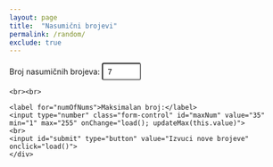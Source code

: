 ```yaml
---
layout: page
title:  "Nasumični brojevi"
permalink: /random/
exclude: true
---
```


<style>

#numbers li {    
    width: 60px;
    line-height: 60px;
    border-radius: 50%;
    text-align: center;
    font-size: 24px;
    font-weight: bolder;
    border: 3px solid #666;
    display:inline-block;
    list-style: none;
    margin-bottom: 5px;
    margin-right: 5px;
}

#submit{
    color: white;
    background-color: rgb(42, 189, 47);
    margin-top: 10px;
    padding: 10px;
    border-radius: 4px;
    border: none;
    font-weight: bold;
}

.form-group {
  margin-bottom: 1rem;
}

.form-control {
  height: calc(1.5em + 0.5rem + 2px);
  padding: 0.25rem 0.5rem;
  font-size: 0.875rem;
  line-height: 1.5;
  border-radius: 0.2rem;
}

</style>

<form>
  <div class="form-group">
    <label for="numOfNums">Broj nasumičnih brojeva:</label>
    <input type="number" class="form-control" id="numOfNums" value="7" min="1" max="35" onChange="load();">
    
    <br><br>
    
    <label for="numOfNums">Maksimalan broj:</label>
    <input type="number" class="form-control" id="maxNum" value="35" min="1" max="255" onChange="load(); updateMax(this.value)">
    <br>
    <input id="submit" type="button" value="Izvuci nove brojeve" onclick="load()">
    </div>
</form>

<div style="text-align: center !important;">
    <ul id="numbers"></ul>
</div>

<script>

load();

function load(){

		var n = parseInt(document.getElementById("numOfNums").value);
    var max = parseInt(document.getElementById("maxNum").value);

    var array = [];
    
    for(var i = 1; i <= max; i++){
        array.push(i);
    }
    
    function shuffle(array) {
      var currentIndex = array.length, temporaryValue, randomIndex;
    
      while (0 !== currentIndex) {
    
        randomIndex = Math.floor(Math.random() * currentIndex);
        currentIndex -= 1;
    
        temporaryValue = array[currentIndex];
        array[currentIndex] = array[randomIndex];
        array[randomIndex] = temporaryValue;
      }
    
      return array;
    }
    
    shuffle(array);
    
    var numbers = [];
    
    for(var i = 0; i < n; i++){
        numbers.push(array[i]);
    }
    
    for(var i = 0; i < n-1; i++){
        for(var j = i+1; j < n; j++){
            if(numbers[i] > numbers[j]){
                var temp = numbers[i];
                numbers[i] = numbers[j];
                numbers[j] = temp;
            }
        }
    }
    
    var field = document.getElementById('numbers');
    field.innerHTML = "";
    
    for(var i = 0; i < n; i++){
        var number = document.createElement('li');
        number.innerHTML = numbers[i];
        field.appendChild(number);
    }
}

function updateMax(max){
	document.getElementById("numOfNums").max=max;
}
</script>
